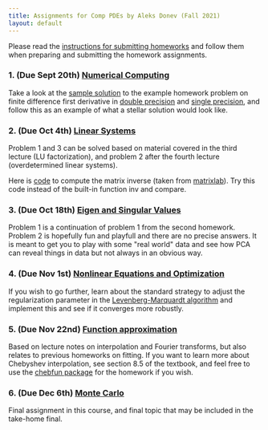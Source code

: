 ```yaml
---
title: Assignments for Comp PDEs by Aleks Donev (Fall 2021)
layout: default
---
```


Please read the [instructions for submitting homeworks](Homeworks.html) and follow them when preparing and submitting the homework assignments.

### 1. (Due Sept 20th) [Numerical Computing](Assignments/Homework-IEEE.pdf)

Take a look at the [sample solution](Assignments/SolutionSample.pdf) to the example homework problem on finite difference first derivative in [double precision](Matlab/FirstDeriv.m) and [single precision](Matlab/FirstDerivSP.m), and follow this as an example of what a stellar solution would look like.

### 2. (Due Oct 4th) [Linear Systems](Assignments/Homework-LinearSystems.pdf)

Problem 1 and 3 can be solved based on material covered in the third lecture (LU factorization), and problem 2 after the fourth lecture (overdetermined linear systems).

Here is [code](Matlab/matinv.m) to compute the matrix inverse (taken from  [matrixlab](http://www.matrixlab-examples.com/matrix-inversion.html)). Try this code instead of the built-in function inv and compare.

### 3. (Due Oct 18th) [Eigen and Singular Values](Assignments/Homework-Eigenvalues.pdf)

Problem 1 is a continuation of problem 1 from the second homework. Problem 2 is hopefully fun and playfull and there are no precise answers. It is meant to get you to play with some "real world" data and see how PCA can reveal things in data but not always in an obvious way.

### 4. (Due Nov 1st) [Nonlinear Equations and Optimization](Assignments/Homework-Optimization.pdf)

If you wish to go further, learn about the standard strategy to adjust the regularization parameter in the [Levenberg-Marquardt algorithm](https://en.wikipedia.org/wiki/Levenberg%E2%80%93Marquardt_algorithm) and implement this and see if it converges more robustly.

### 5. (Due Nov 22nd) [Function approximation](Assignments/Homework-Approx.pdf)

Based on lecture notes on interpolation and Fourier transforms, but also relates to previous homeworks on fitting. If you want to learn more about Chebyshev interpolation, see section 8.5 of the textbook, and feel free to use the [chebfun package](https://www.chebfun.org) for the homework if you wish.

### 6. (Due Dec 6th) [Monte Carlo](Assignments/Homework-MC.pdf)

Final assignment in this course, and final topic that may be included in the take-home final.
